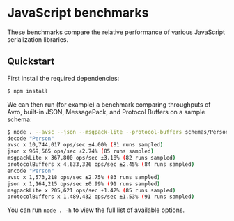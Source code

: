 # JavaScript benchmarks

These benchmarks compare the relative performance of various JavaScript
serialization libraries.

## Quickstart

First install the required dependencies:

```bash
$ npm install
```

We can then run (for example) a benchmark comparing throughputs of Avro,
built-in JSON, MessagePack, and Protocol Buffers on a sample schema:

```bash
$ node . --avsc --json --msgpack-lite --protocol-buffers schemas/Person.proto:Person ../../schemas/Person.avsc
decode "Person"
avsc x 10,744,017 ops/sec ±4.00% (81 runs sampled)
json x 969,565 ops/sec ±2.74% (85 runs sampled)
msgpackLite x 367,800 ops/sec ±3.18% (82 runs sampled)
protocolBuffers x 4,633,326 ops/sec ±2.45% (84 runs sampled)
encode "Person"
avsc x 1,573,218 ops/sec ±2.75% (83 runs sampled)
json x 1,164,215 ops/sec ±0.99% (91 runs sampled)
msgpackLite x 205,621 ops/sec ±1.42% (85 runs sampled)
protocolBuffers x 1,489,432 ops/sec ±1.53% (91 runs sampled)
```

You can run `node . -h` to view the full list of available options.
